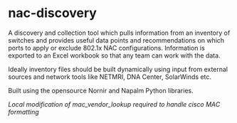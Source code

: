 # nac-discovery
A discovery and collection tool which pulls information from an inventory of switches and provides useful data points and recommendations on which ports to apply or exclude 802.1x NAC configurations. Information is exported to an Excel workbook so that any team can work with the data.

Ideally inventory files should be built dynamically using input from external sources and network tools like NETMRI, DNA Center, SolarWinds etc.

Built using the opensource Nornir and Napalm Python libraries.

*Local modification of mac_vendor_lookup required to handle cisco MAC formatting*
